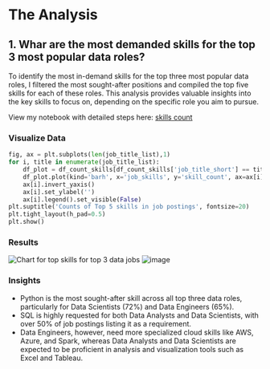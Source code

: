 # The Analysis

## 1. Whar are the most demanded skills for the top 3 most popular data roles?

To identify the most in-demand skills for the top three most popular data roles, I filtered the most sought-after positions and compiled the top five skills for each of these roles. This analysis provides valuable insights into the key skills to focus on, depending on the specific role you aim to pursue.

View my notebook with detailed steps here:
[skills count ](Project\skills_count.ipynb)

### Visualize Data

``` python 
fig, ax = plt.subplots(len(job_title_list),1)
for i, title in enumerate(job_title_list):
    df_plot = df_count_skills[df_count_skills['job_title_short'] == title].head(5)
    df_plot.plot(kind='barh', x='job_skills', y='skill_count', ax=ax[i], title=title)
    ax[i].invert_yaxis()
    ax[i].set_ylabel('')
    ax[i].legend().set_visible(False)
plt.suptitle('Counts of Top 5 skills in job postings', fontsize=20)
plt.tight_layout(h_pad=0.5) 
plt.show()
```

### Results 

![Chart for  top skills for top 3 data jobs](Project\Images\skill_demand_top3_data_roles.png)
![image](https://github.com/user-attachments/assets/fd892a7c-0ca2-4894-b492-9e79e7d8c8cb)



### Insights

- Python is the most sought-after skill across all top three data roles, particularly for Data Scientists (72%) and Data Engineers (65%). 
- SQL is highly requested for both Data Analysts and Data Scientists, with over 50% of job postings listing it as a requirement. 
- Data Engineers, however, need more specialized cloud skills like AWS, Azure, and Spark, whereas Data Analysts and Data Scientists are expected to be proficient in analysis and visualization tools such as Excel and Tableau.

